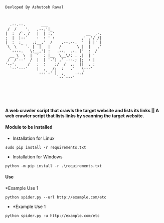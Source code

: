 
```
Devloped By Ashutosh Raval

                                            
                                            
  .--.--.       ___                         
 /  /    '.   ,--.'|_                       
|  :  /`. /   |  | :,'              __  ,-. 
;  |  |--`    :  : ' :            ,' ,'/ /| 
|  :  ;_    .;__,'  /    ,--.--.  '  | |' | 
 \  \    `. |  |   |    /       \ |  |   ,' 
  `----.   \:__,'| :   .--.  .-. |'  :  /   
  __ \  \  |  '  : |__  \__\/: . .|  | '    
 /  /`--'  /  |  | '.'| ," .--.; |;  : |    
'--'.     /   ;  :    ;/  /  ,.  ||  , ;    
  `--'---'    |  ,   /;  :   .'   \---'     
               ---`-' |  ,     .-./         
                       `--`---'             
                                            


                                                               
                                                               
```
#### A web crawler script that crawls the target website and lists its links || A web crawler script that lists links by scanning the target website. 


#### Module to be installed 

* Installation for Linux 
```
sudo pip install -r requirements.txt
```

* Installation for Windows 
```
python -m pip install -r .\requirements.txt
```

#### Use 

*Example Use 1 
```
python spider.py --url http://example.com/etc
```

* *Example Use 1 
```
python spider.py -u http://example.com/etc
```
